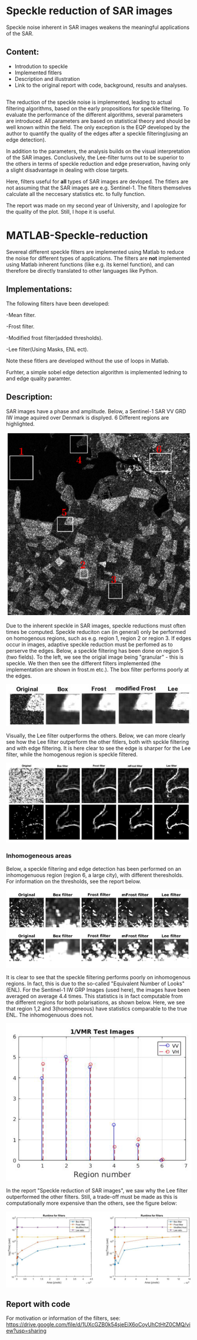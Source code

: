 # Speckle reduction of SAR images
Speckle noise inherent in SAR images weakens the meaningful applications of the SAR.

## Content:
- Introdution to speckle
- Implemented fitlers
- Description and illustration 
- Link to the original report with code, background, results and analyses.

##

The reduction of the speckle noise is implemented, leading to actual filtering algorithms, based
on the early propositions for speckle filtering. To evaluate the performance of the different
algorithms, several parameters are introduced. All parameters are based on statistical
theory and should be well known within the field. The only exception is the EQP developed by the author to quantify the quality of the edges after a speckle filtering(using an edge detection). 

In addition to the parameters, the analysis builds on the visual interpretation of the SAR images. Conclusively, the
Lee-filter turns out to be superior to the others in terms of speckle reduction and edge
preservation, having only a slight disadvantage in dealing with close targets.

Here, filters useful for **all** types of SAR images are devloped. The fitlers are not assuming that the SAR images are e.g. Sentinel-1. The filters themselves calculate all the neccesary statistics etc. to fully function. 


The report was made on my second year of University, and I apologize for the quality of the plot. Still, I hope it is useful. 

# MATLAB-Speckle-reduction
Severeal different speckle filters are implemented using Matlab to reduce the noise for different types of applications.
The filters are **not** implemented using Matlab inherent functions (like e.g. its kernel function), and can therefore be directly translated to other languages like Python.

## Implementations:
The following filters have been developed:

-Mean filter.  

-Frost filter. 

-Modified frost filter(added thresholds). 

-Lee filter(Using Masks, ENL ect). 

Note these fitlers are developed without the use of loops in Matlab.


Furhter, a simple sobel edge detection algorithm is implemented ledning to and edge quality paramter.

## Description:

SAR images have a phase and amplitude. Below, a Sentinel-1 SAR VV GRD IW image aquired over Denmark is displyed. 6 Different regions are highlighted.


![Alt text](images/SAR_image_region_lolland.PNG?raw=true "Title")


Due to the inherent speckle in SAR images, speckle reductions must often times be computed. Speckle reduciton can (in general) only be performed on homogenous regions, such as e.g. region 1, region 2 or region 3. If edges occur in images, adaptive speckle reduction must be perfomed as to perserve the edges. Below, a speckle filtering has been done on region 5 (two fields). To the left, we see the origial image being "granular" - this is speckle. We then then see the different filters implemented (the implementation are shown in frost.m etc.). The box filter performs poorly at the edges.


![Alt text](images/region1_test.PNG?raw=true "Title")

Visually, the Lee filter outperforms the others. Below, we can more clearly see how the Lee filter outperform the other fitlers, both with spckle filtering and with edge filtering. It is here clear to see the edge is sharper for the Lee filter, while the homogenous region is speckle filtered.


![Alt text](images/edge_detection.PNG?raw=true "Title")

### Inhomogeneous areas

Below, a speckle filtering and edge detection has been performed on an inhomogenuous region (region 6, a large city), with different theresholds. For information on the thresholds, see the report below. 

![Alt text](images/city_speckle.PNG?raw=true "Title")

It is clear to see that the speckle filtering performs poorly on inhomogenous regions. In fact, this is due to the so-called "Equivalent Number of Looks" (ENL). For the Sentinel-1 IW GRP Images (used here), the images have been averaged on average 4.4 times. This statistics is in fact computable from the different regions for both polarisations, as shown below. Here, we see that region 1,2 and 3(homogeneous) have statistics comparable to the true ENL. The inhomogenuous does not.

![Alt text](images/ENL_test_region.PNG?raw=true "Title")


In the report "Speckle reduction of SAR images", we saw why the Lee filter outperformed the other filters. Still, a trade-off must be made as this is computationally more expensive than the others, see the figure below:

![Alt text](images/runtime.PNG?raw=true "Title")

## Report with code

For motivation or information of the filters, see:  
https://drive.google.com/file/d/1UXcGZB0k54sjeEiX6oCoyUhCtHtZ0CMQ/view?usp=sharing
